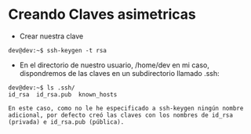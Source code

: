# Creando Claves asimetricas
- Crear nuestra clave
```console
dev@dev:~$ ssh-keygen -t rsa
```
- En el directorio de nuestro usuario, /home/dev en mi caso, dispondremos de las claves en un subdirectorio llamado .ssh:
```console
dev@dev:~$ ls .ssh/
id_rsa  id_rsa.pub  known_hosts
```
```text
En este caso, como no le he especificado a ssh-keygen ningún nombre adicional, por defecto creó las claves con los nombres de id_rsa (privada) e id_rsa.pub (pública).
```
